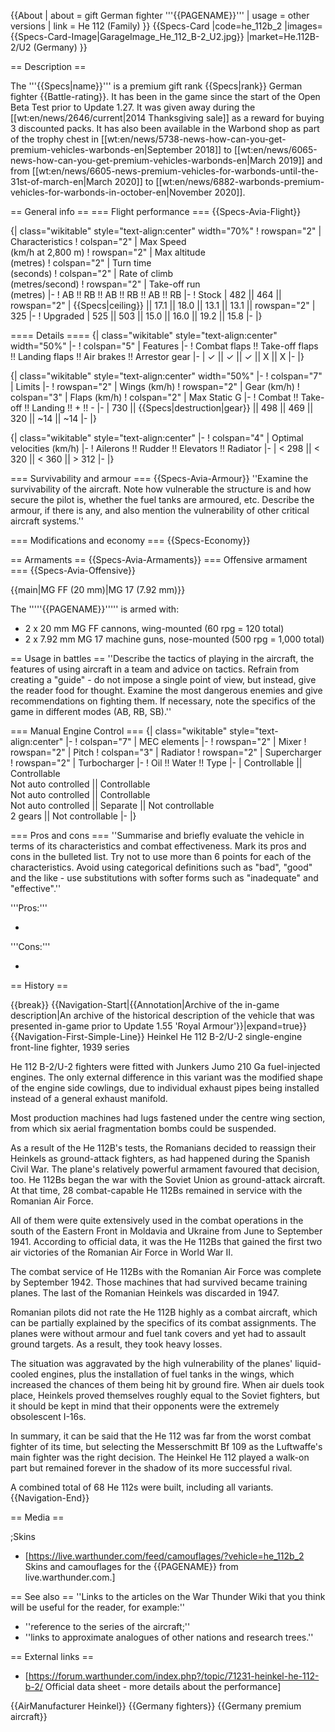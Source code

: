 {{About
| about = gift German fighter '''{{PAGENAME}}'''
| usage = other versions
| link = He 112 (Family)
}}
{{Specs-Card
|code=he_112b_2
|images={{Specs-Card-Image|GarageImage_He_112_B-2_U2.jpg}}
|market=He.112B-2/U2 (Germany)
}}

== Description ==

<!-- ''In the description, the first part should be about the history of and the creation and combat usage of the aircraft, as well as its key features. In the second part, tell the reader about the aircraft in the game. Insert a screenshot of the vehicle, so that if the novice player does not remember the vehicle by name, he will immediately understand what kind of vehicle the article is talking about.'' -->

The '''{{Specs|name}}''' is a premium gift rank {{Specs|rank}} German fighter {{Battle-rating}}. It has been in the game since the start of the Open Beta Test prior to Update 1.27. It was given away during the [[wt:en/news/2646/current|2014 Thanksgiving sale]] as a reward for buying 3 discounted packs. It has also been available in the Warbond shop as part of the trophy chest in [[wt:en/news/5738-news-how-can-you-get-premium-vehicles-warbonds-en|September 2018]] to [[wt:en/news/6065-news-how-can-you-get-premium-vehicles-warbonds-en|March 2019]] and from [[wt:en/news/6605-news-premium-vehicles-for-warbonds-until-the-31st-of-march-en|March 2020]] to [[wt:en/news/6882-warbonds-premium-vehicles-for-warbonds-in-october-en|November 2020]].

== General info ==
=== Flight performance ===
{{Specs-Avia-Flight}}

<!-- ''Describe how the aircraft behaves in the air. Speed, manoeuvrability, acceleration and allowable loads - these are the most important characteristics of the vehicle.'' -->

{| class="wikitable" style="text-align:center" width="70%"
! rowspan="2" | Characteristics
! colspan="2" | Max Speed<br>(km/h at 2,800 m)
! rowspan="2" | Max altitude<br>(metres)
! colspan="2" | Turn time<br>(seconds)
! colspan="2" | Rate of climb<br>(metres/second)
! rowspan="2" | Take-off run<br>(metres)
|-
! AB !! RB !! AB !! RB !! AB !! RB
|-
! Stock
| 482 || 464 || rowspan="2" | {{Specs|ceiling}} || 17.1 || 18.0 || 13.1 || 13.1 || rowspan="2" | 325
|-
! Upgraded
| 525 || 503 || 15.0 || 16.0 || 19.2 || 15.8
|-
|}

==== Details ====
{| class="wikitable" style="text-align:center" width="50%"
|-
! colspan="5" | Features
|-
! Combat flaps !! Take-off flaps !! Landing flaps !! Air brakes !! Arrestor gear
|-
| ✓ || ✓ || ✓ || X || X <!-- ✓ -->
|-
|}

{| class="wikitable" style="text-align:center" width="50%"
|-
! colspan="7" | Limits
|-
! rowspan="2" | Wings (km/h)
! rowspan="2" | Gear (km/h)
! colspan="3" | Flaps (km/h)
! colspan="2" | Max Static G
|-
! Combat !! Take-off !! Landing !! + !! -
|-
| 730 <!-- {{Specs|destruction|body}} --> || {{Specs|destruction|gear}} || 498 || 469 || 320 || ~14 || ~14
|-
|}

{| class="wikitable" style="text-align:center"
|-
! colspan="4" | Optimal velocities (km/h)
|-
! Ailerons !! Rudder !! Elevators !! Radiator
|-
| < 298 || < 320 || < 360 || > 312
|-
|}

=== Survivability and armour ===
{{Specs-Avia-Armour}}
''Examine the survivability of the aircraft. Note how vulnerable the structure is and how secure the pilot is, whether the fuel tanks are armoured, etc. Describe the armour, if there is any, and also mention the vulnerability of other critical aircraft systems.''

=== Modifications and economy ===
{{Specs-Economy}}

== Armaments ==
{{Specs-Avia-Armaments}}
=== Offensive armament ===
{{Specs-Avia-Offensive}}

<!-- ''Describe the offensive armament of the aircraft, if any. Describe how effective the cannons and machine guns are in a battle, and also what belts or drums are better to use. If there is no offensive weaponry, delete this subsection.'' -->

{{main|MG FF (20 mm)|MG 17 (7.92 mm)}}

The '''''{{PAGENAME}}''''' is armed with:

- 2 x 20 mm MG FF cannons, wing-mounted (60 rpg = 120 total)
- 2 x 7.92 mm MG 17 machine guns, nose-mounted (500 rpg = 1,000 total)

== Usage in battles ==
''Describe the tactics of playing in the aircraft, the features of using aircraft in a team and advice on tactics. Refrain from creating a "guide" - do not impose a single point of view, but instead, give the reader food for thought. Examine the most dangerous enemies and give recommendations on fighting them. If necessary, note the specifics of the game in different modes (AB, RB, SB).''

=== Manual Engine Control ===
{| class="wikitable" style="text-align:center"
|-
! colspan="7" | MEC elements
|-
! rowspan="2" | Mixer
! rowspan="2" | Pitch
! colspan="3" | Radiator
! rowspan="2" | Supercharger
! rowspan="2" | Turbocharger
|-
! Oil !! Water !! Type
|-
| Controllable || Controllable<br>Not auto controlled || Controllable<br>Not auto controlled || Controllable<br>Not auto controlled || Separate || Not controllable<br>2 gears || Not controllable
|-
|}

=== Pros and cons ===
''Summarise and briefly evaluate the vehicle in terms of its characteristics and combat effectiveness. Mark its pros and cons in the bulleted list. Try not to use more than 6 points for each of the characteristics. Avoid using categorical definitions such as "bad", "good" and the like - use substitutions with softer forms such as "inadequate" and "effective".''

'''Pros:'''

-

'''Cons:'''

-

== History ==

<!-- ''Describe the history of the creation and combat usage of the aircraft in more detail than in the introduction. If the historical reference turns out to be too long, take it to a separate article, taking a link to the article about the vehicle and adding a block "/History" (example: <nowiki>https://wiki.warthunder.com/(Vehicle-name)/History</nowiki>) and add a link to it here using the <code>main</code> template. Be sure to reference text and sources by using <code><nowiki><ref></ref></nowiki></code>, as well as adding them at the end of the article with <code><nowiki><references /></nowiki></code>. This section may also include the vehicle's dev blog entry (if applicable) and the in-game encyclopedia description (under <code><nowiki>=== In-game description ===</nowiki></code>, also if applicable).'' -->

{{break}}
{{Navigation-Start|{{Annotation|Archive of the in-game description|An archive of the historical description of the vehicle that was presented in-game prior to Update 1.55 'Royal Armour'}}|expand=true}}
{{Navigation-First-Simple-Line}}
Heinkel He 112 B-2/U-2 single-engine front-line fighter, 1939 series

He 112 B-2/U-2 fighters were fitted with Junkers Jumo 210 Ga fuel-injected engines. The only external difference in this variant was the modified shape of the engine side cowlings, due to individual exhaust pipes being installed instead of a general exhaust manifold.

Most production machines had lugs fastened under the centre wing section, from which six aerial fragmentation bombs could be suspended.

As a result of the He 112B's tests, the Romanians decided to reassign their Heinkels as ground-attack fighters, as had happened during the Spanish Civil War. The plane's relatively powerful armament favoured that decision, too. He 112Bs began the war with the Soviet Union as ground-attack aircraft. At that time, 28 combat-capable He 112Bs remained in service with the Romanian Air Force.

All of them were quite extensively used in the combat operations in the south of the Eastern Front in Moldavia and Ukraine from June to September 1941. According to official data, it was the He 112Bs that gained the first two air victories of the Romanian Air Force in World War II.

The combat service of He 112Bs with the Romanian Air Force was complete by September 1942. Those machines that had survived became training planes. The last of the Romanian Heinkels was discarded in 1947.

Romanian pilots did not rate the He 112B highly as a combat aircraft, which can be partially explained by the specifics of its combat assignments. The planes were without armour and fuel tank covers and yet had to assault ground targets. As a result, they took heavy losses.

The situation was aggravated by the high vulnerability of the planes' liquid-cooled engines, plus the installation of fuel tanks in the wings, which increased the chances of them being hit by ground fire. When air duels took place, Heinkels proved themselves roughly equal to the Soviet fighters, but it should be kept in mind that their opponents were the extremely obsolescent I-16s.

In summary, it can be said that the He 112 was far from the worst combat fighter of its time, but selecting the Messerschmitt Bf 109 as the Luftwaffe's main fighter was the right decision. The Heinkel He 112 played a walk-on part but remained forever in the shadow of its more successful rival.

A combined total of 68 He 112s were built, including all variants.
{{Navigation-End}}

== Media ==

<!-- ''Excellent additions to the article would be video guides, screenshots from the game, and photos.'' -->

;Skins

- [https://live.warthunder.com/feed/camouflages/?vehicle=he_112b_2 Skins and camouflages for the {{PAGENAME}} from live.warthunder.com.]

== See also ==
''Links to the articles on the War Thunder Wiki that you think will be useful for the reader, for example:''

- ''reference to the series of the aircraft;''
- ''links to approximate analogues of other nations and research trees.''

== External links ==

<!-- ''Paste links to sources and external resources, such as:''
* ''topic on the official game forum;''
* ''other literature.'' -->

- [https://forum.warthunder.com/index.php?/topic/71231-heinkel-he-112-b-2/ Official data sheet - more details about the performance]

{{AirManufacturer Heinkel}}
{{Germany fighters}}
{{Germany premium aircraft}}
